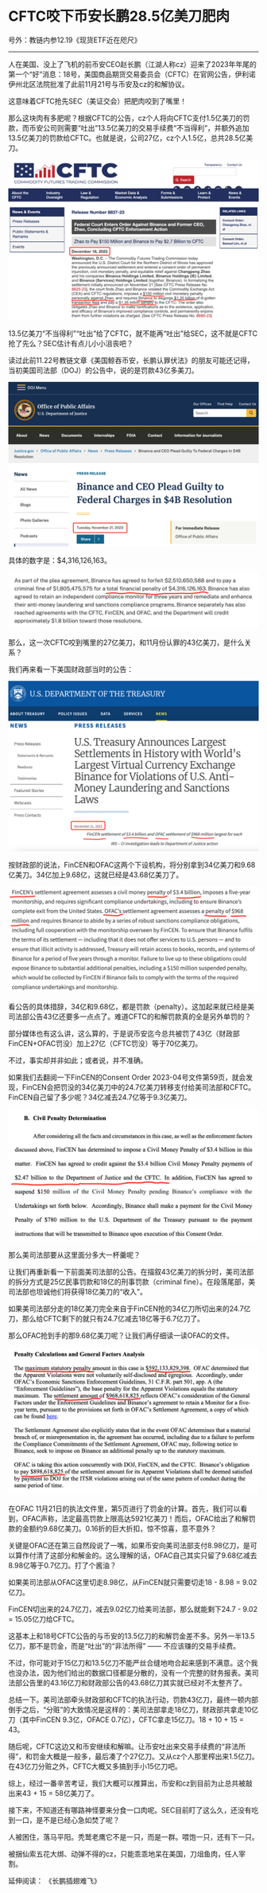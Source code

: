 # CFTC咬下币安长鹏28.5亿美刀肥肉

号外：教链内参12.19《现货ETF近在咫尺》

* * *

人在美国、没上了飞机的前币安CEO赵长鹏（江湖人称cz）迎来了2023年年尾的第一个“好”消息：18号，美国商品期货交易委员会（CFTC）在官网公告，伊利诺伊州北区法院批准了此前11月21号与币安及cz的和解协议。

这意味着CFTC抢先SEC（美证交会）把肥肉咬到了嘴里！

那么这块肉有多肥呢？根据CFTC的公告，cz个人将向CFTC支付1.5亿美刀的罚款，而币安公司则需要“吐出”13.5亿美刀的交易手续费“不当得利”，并额外追加13.5亿美刀的罚款给CFTC。也就是说，公司27亿，cz个人1.5亿，总共28.5亿美刀。

![](2023-12-20-A01.png)

13.5亿美刀“不当得利”“吐出”给了CFTC，就不能再“吐出”给SEC，这不就是CFTC抢了先么？SEC估计有点儿小小沮丧吧？

读过此前11.22号教链文章《美国鲸吞币安，长鹏认罪伏法》的朋友可能还记得，当初美国司法部（DOJ）的公告中，说的是罚款43亿多美刀。

![](2023-12-20-A02.png)

具体的数字是：$4,316,126,163。

![](2023-12-20-A03.png)

那么，这一次CFTC咬到嘴里的27亿美刀，和11月份认罪的43亿美刀，是什么关系？

我们再来看一下美国财政部当时的公告：

![](2023-12-20-A04.png)

按财政部的说法，FinCEN和OFAC这两个下设机构，将分别拿到34亿美刀和9.68亿美刀。34亿加上9.68亿，这就已经是43.68亿美刀了。

![](2023-12-20-A05.png)

看公告的具体措辞，34亿和9.68亿，都是罚款（penalty）。这加起来就已经是美司法部公告43亿还要多一点点了。难道CFTC的和解罚款真的全是另外单罚的？

部分媒体也有这么讲，这么算的，于是说币安迄今总共被罚了43亿（财政部FinCEN+OFAC罚没）加上27亿（CFTC罚没）等于70亿美刀。

不过，事实却并非如此；或者说，并不准确。

如果我们去翻阅一下FinCEN的Consent Order 2023-04号文件第59页，就会发现，FinCEN会把罚没的34亿美刀中的24.7亿美刀转移支付给美司法部和CFTC。FinCEN自己留了多少呢？34亿减去24.7亿等于9.3亿美刀。

![](2023-12-20-A06.png)

那么美司法部要从这里面分多大一杯羹呢？

让我们再重新看一下前面美司法部的公告。在描叙43亿美刀的拆分时，美司法部的拆分方式是25亿民事罚款和18亿的刑事罚款（criminal fine）。在段落尾部，美司法部也坦诚他们将获得18亿美刀的“收入”。

如果美司法部分走的18亿美刀完全来自于FinCEN抢的34亿刀所切出来的24.7亿刀，那么给CFTC剩下的就只有24.7亿减去18亿等于6.7亿刀了。

那么OFAC抢到手的那9.68亿美刀呢？让我们再仔细读一读OFAC的文件。

![](2023-12-20-A07.png)

在OFAC 11月21日的执法文件里，第5页进行了罚金的计算。首先，我们可以看到，OFAC声称，法定最高罚款上限高达5921亿美刀！而后，OFAC给出了和解罚款的金额约9.68亿美刀。0.16折的巨大折扣，惊不惊喜，意不意外？

关键是OFAC还在第三自然段说了一嘴，如果币安向美司法部支付8.98亿刀，是可以算作付清了这部分和解金的。这么理解的话，OFAC自己其实只留了9.68亿减去8.98亿等于0.7亿刀。打了个酱油？

如果美司法部从OFAC这里切走8.98亿，从FinCEN就只需要切走18 - 8.98 = 9.02亿刀。

FinCEN切出来的24.7亿刀，减去9.02亿刀给美司法部，那么就能剩下24.7 - 9.02 = 15.05亿刀给CFTC。

这基本上和18号CFTC公告的与币安的13.5亿刀的和解罚金差不多。另外一半13.5亿刀，那不是罚金，而是“吐出”的“非法所得” —— 不应该赚的交易手续费。

不过，你可能对于15亿刀和13.5亿刀不能严丝合缝地吻合起来感到不满意。这个我也没办法，因为他们给出的数据口径都是分散的，没有一个完整的财务报表。美司法部公告里的43.16亿刀和财政部公告的43.68亿刀其实就已经对不太整齐了。

总结一下。美司法部牵头财政部和CFTC的执法行动，罚款43亿刀，最终一顿内部倒手之后，“分赃”的大致情况是这样的：美司法部拿走18亿刀，财政部共拿走10亿刀（其中FinCEN 9.3亿，OFACE 0.7亿），CFTC拿走15亿刀。18 + 10 + 15 = 43。

随后呢，CFTC这边又和币安继续和解嘛。让币安吐出来交易手续费的“非法所得”，和罚金大概是一般多，最后凑了个27亿刀。又从cz个人那里榨出来1.5亿刀。在43亿刀分赃之外，CFTC大概又多搞到手小15亿刀吧。

综上，经过一番辛苦考证，我们大概可以推算出，币安和cz到目前为止总共被敲出来43 + 15 = 58亿美刀了。

接下来，不知道还有哪路神怪要来分食一口肉呢。SEC目前盯了这么久，还没有吃到一口，是不是已经心急如焚了呢？

人被困住，落马平阳。秃鹫老鹰它不是一只，而是一群。喂饱一只，还有下一只。

被捆仙索五花大绑、动弹不得的cz，只能乖乖地呆在美国，刀俎鱼肉，任人宰割。


延伸阅读：
《长鹏插翅难飞》
